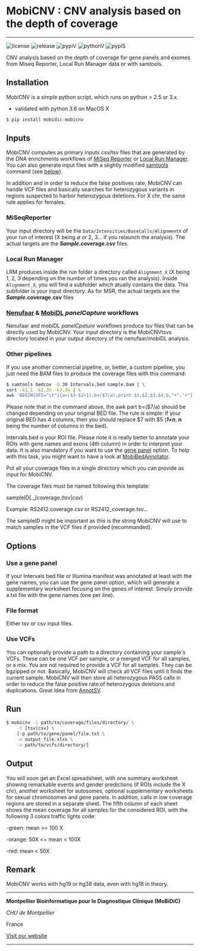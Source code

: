 # MobiCNV : CNV analysis based on the depth of coverage
--------------------------------------------------------------------------------

![license](https://img.shields.io/github/license/mobidic/mobicnv.svg)
![release](https://img.shields.io/github/release/mobidic/mobicnv.svg)
![pypiV](https://img.shields.io/pypi/pyversions/mobidic-mobicnv.svg)
![pythonV](https://img.shields.io/pypi/v/mobidic-mobicnv.svg)
![pypiS](https://img.shields.io/pypi/status/mobidic-mobicnv.svg)

CNV analysis based on the depth of coverage for gene panels and exomes from
Miseq Reporter, Local Run Manager data or with samtools.

## Installation

MobiCNV is a simple python script, which runs on python > 2.5 or 3.x.
- validated with python 3.6 on MacOS X

```bash
$ pip install mobidic-mobicnv
```

## Inputs

MobiCNV computes as primary inputs csv/tsv files that are generated by the DNA
enrichments workflows of [MiSeq Reporter](https://support.illumina.com/sequencing/sequencing_software/miseq_reporter.html "MSR documentation")
or [Local Run Manager](https://support.illumina.com/sequencing/sequencing_software/local-run-manager.html "LRM documentation").
You can also generate input files with a slightly modified
[samtools](http://www.htslib.org/doc/samtools.html "Samtools documentation") command (see
[below](#Other-pipelines)).

In addition and in order to reduce the false positives rate, MobiCNV can handle
VCF files and basically searches for heterozygous variants in regions suspected
to harbor heterozygous deletions. For X chr, the same rule applies for females.

### MiSeqReporter

Your input directory will be the `Data/Intensities/BaseCalls/AlignmentX` of your
run of interest (X being ∅ or 2, 3... if you relaunch the analysis). The actual
targets are the __*Sample*.coverage.csv__ files.

### Local Run Manager

LRM produces inside the run folder a directory called `Alignment_X` (X being 1,
2, 3 depending on the number of times you ran the analysis). Inside
`Alignment_X`, you will find a subfolder which atually contains the data. This
subfolder is your input directory. As for MSR, the actual targets are the
__*Sample*.coverage.csv__ files

### [Nenufaar](https://github.com/beboche/nenufaar) & [MobiDL](https://github.com/mobidic/MobiDL) *panelCapture* workflows

Nenufaar and mobiDL *panelCpature* workflows produce tsv files that can be directly used by MobiCNV. Your input directory is the MobiCNVtsvs directory located in your output directory of the nenufaar/mobiDL analysis.

### Other pipelines

If you use another commercial pipeline, or, better, a custom pipeline, you just
need the BAM files to produce the coverage files with this command:

```bash
$ samtools bedcov -Q 30 Intervals.bed sample.bam | \
sort -k1,1 -k2,2n -k3,3n | \
awk 'BEGIN{OFS="\t"}{a=($3-$2+1);b=($7/a);print $1,$2,$3,$4,b,"+","+"}' > sample_coverage.tsv
```

Please note that in the command above, the awk part b=($7/a) should be changed
depending on your original BED file. The rule is simple: if your original BED
has 4 columns, then you should replace $7 with $5 (***1+n***, __n__ being the
number of columns in the bed).


Intervals.bed is your ROI file. Please note it is really better to annotate
your ROIs with gene names and exons (4th column) in order to interpret your
data. It is also mandatory if you want to use the [gene panel](#use-a-gene-panel)
option. To help with this task, you might want to have a look at
[MobiBedAnnotator](https://github.com/mobidic/MobiBedAnnotator).

Put all your coverage files in a single directory which you can provide as input
for MobiCNV.

The coverage files must be named following this template:

sampleID[.\_]coverage.(tsv|csv)

Example: RS2412.coverage.csv or RS2412_coverage.tsv...

The sampleID might be important as this is the string MobiCNV will use to match
samples in the VCF files if provided (recommanded).

## Options

### Use a gene panel

If your Intervals bed file or Illumina manifest was annotated at least with the
gene names, you can use the gene panel option, which will generate a
supplementary worksheet focusing on the genes of interest. Simply provide a txt
file with the gene names (one per line).

### File format

Either tsv or csv input files.

### Use VCFs

You can optionally provide a path to a directory containing your sample's VCFs.
These can be one VCF per sample, or a merged VCF for all samples, or a mix. You
are not required to provide a VCF for all samples. They can be bgzipped or not.
Basically, MobiCNV will check all VCF files until it finds the current sample.
MobiCNV will then store all heterozygous PASS calls in order to reduce the false
positive rate of heterozygous deletions and duplications. Great Idea from
[AnnotSV](http://lbgi.fr/AnnotSV/).

## Run

```bash
$ mobicnv -i path/to/coverage/files/directory/ \
    -t [tsv|csv] \
    [-p path/to/gene/panel/file.txt \
    -o output_file.xlsx \
    -v path/to/vcfs/directory/]
```

## Output

You will soon get an Excel spreadsheet, with one summary worksheet showing
remarkable events and gender predictions (if ROIs include the X chr), another
worksheet for autosomes, optional supplementary worksheets for sexual
chromosomes and gene panels. In addition, calls in low coverage regions are
stored in a separate sheet.
The fifth column of each sheet shows the mean coverage for all samples for the
considered ROI, with the following 3 colors traffic lights code:

-green: mean >= 100 X

-orange: 50X <= mean < 100X

-red: mean < 50X

## Remark

MobiCNV works with hg19 or hg38 data, even with hg18 in theory.

--------------------------------------------------------------------------------

**Montpellier Bioinformatique pour le Diagnostique Clinique (MoBiDiC)**

*CHU de Montpellier*

France

[Visit our website](https://neuro-2.iurc.montp.inserm.fr/mobidic/)

--------------------------------------------------------------------------------
